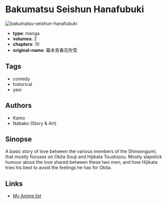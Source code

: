 # Bakumatsu Seishun Hanafubuki

![bakumatsu-seishun-hanafubuki](https://cdn.myanimelist.net/images/manga/3/784.jpg)

-   **type**: manga
-   **volumes**: 2
-   **chapters**: 10
-   **original-name**: 幕末青春花吹雪

## Tags

-   comedy
-   historical
-   yaoi

## Authors

-   Kamo
-   Nabako (Story & Art)

## Sinopse

A basic story of love between the various members of the Shinsengumi, that mostly focuses on Okita Souji and Hijikata Toushizou. Mostly slapstick humour about the love shared between these two men; and how Hijikata tries his best to avoid the feelings he has for Okita.

## Links

-   [My Anime list](https://myanimelist.net/manga/1136/Bakumatsu_Seishun_Hanafubuki)
